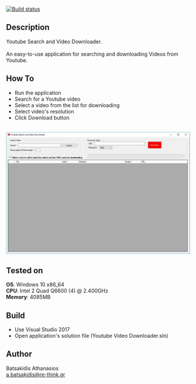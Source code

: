 [![Build status](https://ci.appveyor.com/api/projects/status/r2w8nunpw3h1n2r9?svg=true)](https://ci.appveyor.com/project/abatsakidis/youtube-video-downloader)


## Description ##

Youtube Search and Video Downloader.
<br><br>
An easy-to-use application for searching and downloading Videos from Youtube. 

## How To ##

* Run the application
* Search for a Youtube video
* Select a video from the list for downloading
* Select video's resolution
* Click Download button
<br><br>

![Alt text](/Screenshot/screen.JPG?raw=true "Youtube Search and Video Downloader")

## Tested on ##

**OS**: Windows 10 x86_64 <br>
**CPU**: Intel 2 Quad Q6600 (4) @ 2.400GHz <br>
**Memory**: 4085MB <br>

## Build ##

* Use Visual Studio 2017<br>
* Open application's solution file (Youtube Video Downloader.sln)<br>

## Author ##

Batsakidis Athanasios<br>
a.batsakidis@re-think.gr
